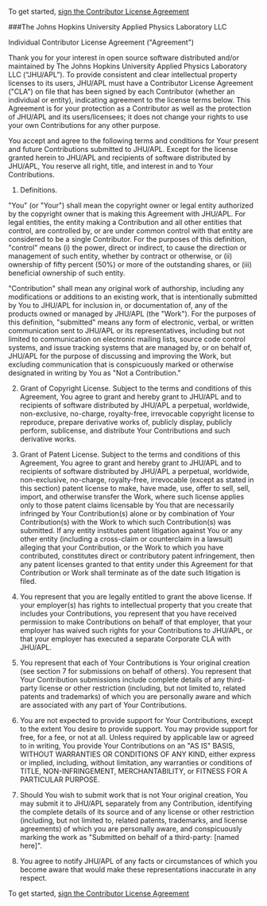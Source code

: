 To get started, [sign the Contributor License Agreement](https://www.clahub.com/agreements/jhuapl-boss/ingest-client)


###The Johns Hopkins University Applied Physics Laboratory LLC

Individual Contributor License Agreement ("Agreement")

Thank you for your interest in open source software distributed and/or maintained by The Johns Hopkins University Applied Physics Laboratory LLC (“JHU/APL”).  To provide consistent and clear intellectual property licenses to its users, JHU/APL must have a Contributor License Agreement ("CLA") on file that has been signed by each Contributor (whether an individual or entity), indicating agreement to the license terms below.  This Agreement is for your protection as a Contributor as well as the protection of JHU/APL and its users/licensees; it does not change your rights to use your own Contributions for any other purpose.

You accept and agree to the following terms and conditions for Your present and future Contributions submitted to JHU/APL.  Except for the license granted herein to JHU/APL and recipients of software distributed by JHU/APL, You reserve all right, title, and interest in and to Your Contributions.

1.  Definitions.

 "You" (or "Your") shall mean the copyright owner or legal entity authorized by the copyright owner that is making this Agreement with JHU/APL.  For legal entities, the entity making a Contribution and all other entities that control, are controlled by, or are under common control with that entity are considered to be a single Contributor.  For the purposes of this definition, "control" means (i) the power, direct or indirect, to cause the direction or management of such entity, whether by contract or otherwise, or (ii) ownership of fifty percent (50%) or more of the outstanding shares, or (iii) beneficial ownership of such entity.
 
 "Contribution" shall mean any original work of authorship, including any modifications or additions to an existing work, that is intentionally submitted by You to JHU/APL for inclusion in, or documentation of, any of the products owned or managed by JHU/APL (the "Work").  For the purposes of this definition, "submitted" means any form of electronic, verbal, or written communication sent to JHU/APL or its representatives, including but not limited to communication on electronic mailing lists, source code control systems, and issue tracking systems that are managed by, or on behalf of, JHU/APL for the purpose of discussing and improving the Work, but excluding communication that is conspicuously marked or otherwise designated in writing by You as "Not a Contribution."

2.  Grant of Copyright License.  Subject to the terms and conditions of this Agreement, You agree to grant and hereby grant to JHU/APL and to recipients of software distributed by JHU/APL a perpetual, worldwide, non-exclusive, no-charge, royalty-free, irrevocable copyright license to reproduce, prepare derivative works of, publicly display, publicly perform, sublicense, and distribute Your Contributions and such derivative works.

3.  Grant of Patent License.  Subject to the terms and conditions of this Agreement, You agree to grant and hereby grant to JHU/APL and to recipients of software distributed by JHU/APL a perpetual, worldwide, non-exclusive, no-charge, royalty-free, irrevocable (except as stated in this section) patent license to make, have made, use, offer to sell, sell, import, and otherwise transfer the Work, where such license applies only to those patent claims licensable by You that are necessarily infringed by Your Contribution(s) alone or by combination of Your Contribution(s) with the Work to which such Contribution(s) was submitted.  If any entity institutes patent litigation against You or any other entity (including a cross-claim or counterclaim in a lawsuit) alleging that your Contribution, or the Work to which you have contributed, constitutes direct or contributory patent infringement, then any patent licenses granted to that entity under this Agreement for that Contribution or Work shall terminate as of the date such litigation is filed.

4.  You represent that you are legally entitled to grant the above license.  If your employer(s) has rights to intellectual property that you create that includes your Contributions, you represent that you have received permission to make Contributions on behalf of that employer, that your employer has waived such rights for your Contributions to JHU/APL, or that your employer has executed a separate Corporate CLA with JHU/APL.

5.  You represent that each of Your Contributions is Your original creation (see section 7 for submissions on behalf of others).  You represent that Your Contribution submissions include complete details of any third-party license or other restriction (including, but not limited to, related patents and trademarks) of which you are personally aware and which are associated with any part of Your Contributions.

6.  You are not expected to provide support for Your Contributions, except to the extent You desire to provide support.  You may provide support for free, for a fee, or not at all.  Unless required by applicable law or agreed to in writing, You provide Your Contributions on an "AS IS" BASIS, WITHOUT WARRANTIES OR CONDITIONS OF ANY KIND, either express or implied, including, without limitation, any warranties or conditions of TITLE, NON-INFRINGEMENT, MERCHANTABILITY, or FITNESS FOR A PARTICULAR PURPOSE.

7.  Should You wish to submit work that is not Your original creation, You may submit it to JHU/APL separately from any Contribution, identifying the complete details of its source and of any license or other restriction (including, but not limited to, related patents, trademarks, and license agreements) of which you are personally aware, and conspicuously marking the work as "Submitted on behalf of a third-party: [named here]".

8.  You agree to notify JHU/APL of any facts or circumstances of which you become aware that would make these representations inaccurate in any respect.


To get started, [sign the Contributor License Agreement](https://www.clahub.com/agreements/jhuapl-boss/ingest-client)